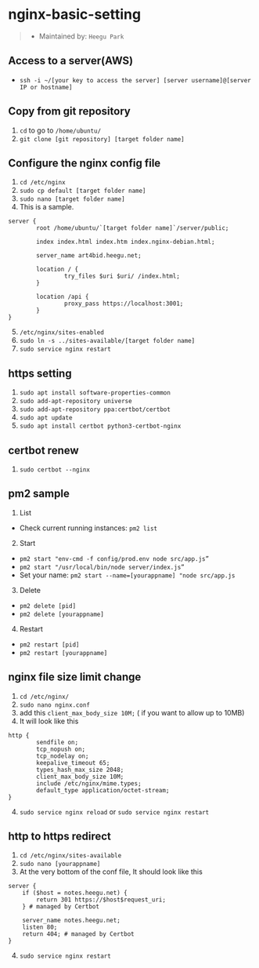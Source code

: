 # nginx-basic-setting
> - Maintained by: `Heegu Park`

## Access to a server(AWS)
- `ssh -i ~/[your key to access the server] [server username]@[server IP or hostname]`

## Copy from git repository
1. `cd` to go to `/home/ubuntu/`
2. `git clone [git repository] [target folder name]`

## Configure the nginx config file
1. `cd /etc/nginx`
2. `sudo cp default [target folder name]`
3. `sudo nano [target folder name]`
4. This is a sample.
```
server {
        root /home/ubuntu/`[target folder name]`/server/public;

        index index.html index.htm index.nginx-debian.html;

        server_name art4bid.heegu.net;

        location / {
                try_files $uri $uri/ /index.html;
        }

        location /api {
                proxy_pass https://localhost:3001;
        }
}
```
5. `/etc/nginx/sites-enabled`
6. `sudo ln -s ../sites-available/[target folder name]`
6. `sudo service nginx restart`

## https setting
1. `sudo apt install software-properties-common`
2. `sudo add-apt-repository universe`
3. `sudo add-apt-repository ppa:certbot/certbot`
4. `sudo apt update`
5. `sudo apt install certbot python3-certbot-nginx`

## certbot renew
1. `sudo certbot --nginx`

## pm2 sample
1. List
- Check current running instances: `pm2 list`
2. Start
- `pm2 start "env-cmd -f config/prod.env node src/app.js”`
- `pm2 start "/usr/local/bin/node server/index.js”`
- Set your name: `pm2 start --name=[yourappname] "node src/app.js`
3. Delete
- `pm2 delete [pid]`
- `pm2 delete [yourappname]`
4. Restart
- `pm2 restart [pid]`
- `pm2 restart [yourappname]`

## nginx file size limit change
1. `cd /etc/nginx/`
2. `sudo nano nginx.conf`
3. add this `client_max_body_size 10M;` ( if you want to allow up to 10MB)
4. It will look like this
```
http {
        sendfile on;
        tcp_nopush on;
        tcp_nodelay on;
        keepalive_timeout 65;
        types_hash_max_size 2048;
        client_max_body_size 10M;
        include /etc/nginx/mime.types;
        default_type application/octet-stream;
}
```
4. `sudo service nginx reload` or `sudo service nginx restart`

## http to https redirect
1. `cd /etc/nginx/sites-available`
2. `sudo nano [yourappname]`
3. At the very bottom of the conf file, It should look like this 
```
server {
    if ($host = notes.heegu.net) {
        return 301 https://$host$request_uri;
    } # managed by Certbot

    server_name notes.heegu.net;
    listen 80;
    return 404; # managed by Certbot
}
```
4. `sudo service nginx restart`
